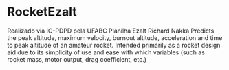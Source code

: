 # RocketEzalt
Realizado via IC-PDPD pela UFABC
Planilha Ezalt Richard Nakka
Predicts the peak altitude, maximum velocity, burnout altitude, acceleration and time to peak altitude of an amateur rocket. Intended primarily as a rocket design aid due to its simplicity of use and ease with which variables (such as rocket mass, motor output, drag coefficient, etc.)

